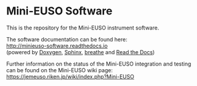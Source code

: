 Mini-EUSO Software
===================

This is the repository for the Mini-EUSO instrument software. 

The software documentation can be found here:  
http://minieuso-software.readthedocs.io  
(powered by [Doxygen](http://www.stack.nl/~dimitri/doxygen/), [Sphinx](http://www.sphinx-doc.org/), [breathe](https://breathe.readthedocs.io) and [Read the Docs](https://readthedocs.org/))

Further information on the status of the Mini-EUSO integration and testing can be found on the Mini-EUSO wiki page: https://jemeuso.riken.jp/wiki/index.php?Mini-EUSO

